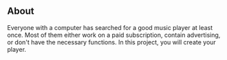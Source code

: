 ## **About**

Everyone with a computer has searched for a good music player at least once. Most of them either work on a paid subscription, contain advertising, or don't have the necessary functions. In this project, you will create your player.
